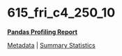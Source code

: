 # 615_fri_c4_250_10

[**Pandas Profiling Report**](https://epistasislab.github.io/penn-ml-benchmarks/profile/615_fri_c4_250_10.html)

[Metadata](metadata.yaml) | [Summary Statistics](summary_stats.csv)

